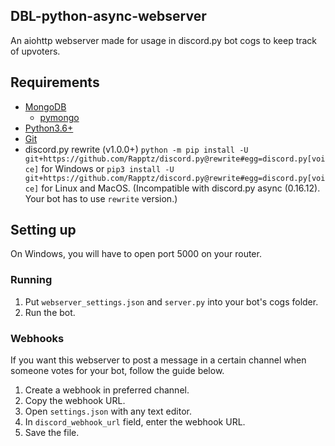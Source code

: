 ## DBL-python-async-webserver
An aiohttp webserver made for usage in discord.py bot cogs to keep track of upvoters.

## Requirements

* [MongoDB](https://www.mongodb.com/download-center/community)
  * [pymongo](https://api.mongodb.com/python/current/installation.html)
* [Python3.6+](https://www.python.org/downloads/release/python-360/)
* [Git](https://git-scm.com/downloads)
* discord.py rewrite (v1.0.0+) `python -m pip install -U git+https://github.com/Rapptz/discord.py@rewrite#egg=discord.py[voice]` for Windows or `pip3 install -U git+https://github.com/Rapptz/discord.py@rewrite#egg=discord.py[voice]` for Linux and MacOS.
  (Incompatible with discord.py async (0.16.12). Your bot has to use `rewrite` version.)

## Setting up

On Windows, you will have to open port 5000 on your router.

### Running

1. Put `webserver_settings.json` and `server.py` into your bot's cogs folder.
2. Run the bot.

### Webhooks

If you want this webserver to post a message in a certain channel when someone votes for your bot, follow the guide below.

1. Create a webhook in preferred channel.
2. Copy the webhook URL.
3. Open `settings.json` with any text editor.
4. In `discord_webhook_url` field, enter the webhook URL.
5. Save the file.
